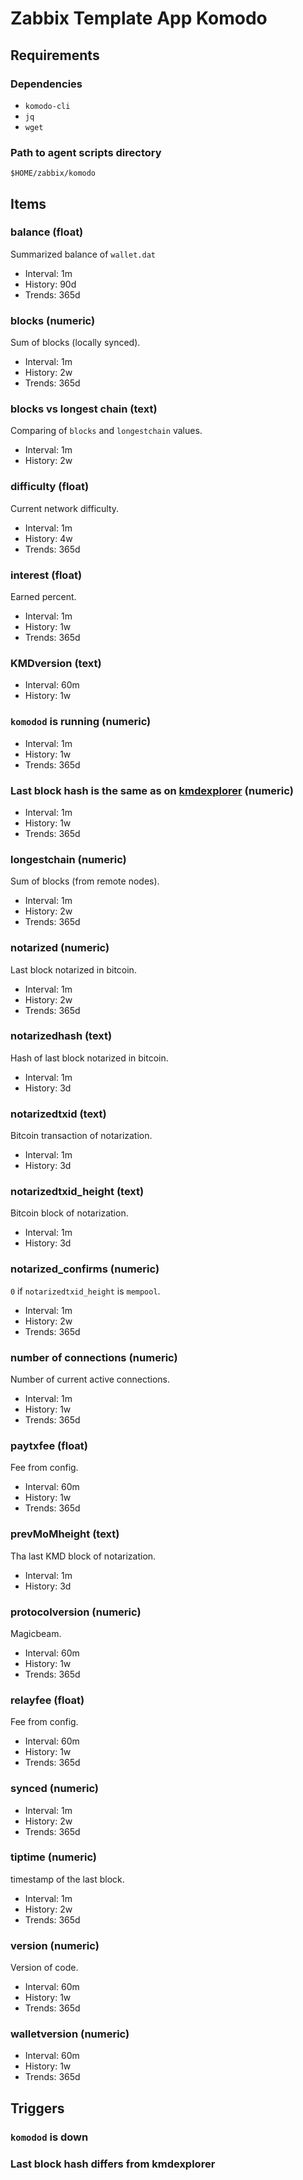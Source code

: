 # Zabbix Template App Komodo

## Requirements

### Dependencies

 - `komodo-cli`
 - `jq`
 - `wget`

### Path to agent scripts directory

`$HOME/zabbix/komodo`

## Items

### balance (float)

Summarized balance of `wallet.dat`

 - Interval: 1m
 - History: 90d
 - Trends: 365d

### blocks (numeric)

Sum of blocks (locally synced).

 - Interval: 1m
 - History: 2w
 - Trends: 365d

### blocks vs longest chain (text)

Comparing of `blocks` and `longestchain` values.

 - Interval: 1m
 - History: 2w

### difficulty (float)

Current network difficulty.

 - Interval: 1m
 - History: 4w
 - Trends: 365d

### interest (float)

Earned percent.

 - Interval: 1m
 - History: 1w
 - Trends: 365d

### KMDversion (text)

 - Interval: 60m
 - History: 1w

### `komodod` is running (numeric)

 - Interval: 1m
 - History: 1w
 - Trends: 365d

### Last block hash is the same as on [kmdexplorer](https://kmdexplorer.ru/) (numeric)

 - Interval: 1m
 - History: 1w
 - Trends: 365d

### longestchain (numeric)

Sum of blocks (from remote nodes).

 - Interval: 1m
 - History: 2w
 - Trends: 365d

### notarized (numeric)

Last block notarized in bitcoin.

 - Interval: 1m
 - History: 2w
 - Trends: 365d

### notarizedhash (text)

Hash of last block notarized in bitcoin.

 - Interval: 1m
 - History: 3d

### notarizedtxid (text)

Bitcoin transaction of notarization.

 - Interval: 1m
 - History: 3d

### notarizedtxid_height (text)

Bitcoin block of notarization.

 - Interval: 1m
 - History: 3d

### notarized_confirms (numeric)

`0` if `notarizedtxid_height` is `mempool`.

 - Interval: 1m
 - History: 2w
 - Trends: 365d

### number of connections (numeric)

Number of current active connections.

 - Interval: 1m
 - History: 1w
 - Trends: 365d

### paytxfee (float)

Fee from config.

 - Interval: 60m
 - History: 1w
 - Trends: 365d

### prevMoMheight (text)

Tha last KMD block of notarization.

 - Interval: 1m
 - History: 3d

### protocolversion (numeric)

Magicbeam.

 - Interval: 60m
 - History: 1w
 - Trends: 365d

### relayfee (float)

Fee from config.

 - Interval: 60m
 - History: 1w
 - Trends: 365d

### synced (numeric)

 - Interval: 1m
 - History: 2w
 - Trends: 365d

### tiptime (numeric)

timestamp of the last block.

 - Interval: 1m
 - History: 2w
 - Trends: 365d

### version (numeric)

Version of code.

 - Interval: 60m
 - History: 1w
 - Trends: 365d

### walletversion (numeric)

 - Interval: 60m
 - History: 1w
 - Trends: 365d

## Triggers

### `komodod` is down

### Last block hash differs from kmdexplorer
